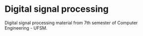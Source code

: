 # Digital signal processing
Digital signal processing material from 7th semester of Computer Engineering - UFSM.

